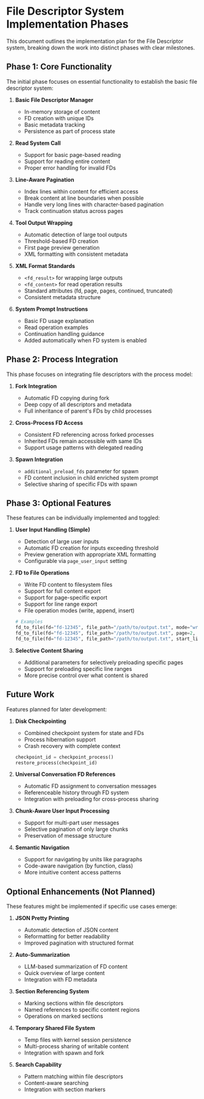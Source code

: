 # File Descriptor System Implementation Phases

This document outlines the implementation plan for the File Descriptor system, breaking down the work into distinct phases with clear milestones.

## Phase 1: Core Functionality

The initial phase focuses on essential functionality to establish the basic file descriptor system:

1. **Basic File Descriptor Manager**
   - In-memory storage of content
   - FD creation with unique IDs
   - Basic metadata tracking
   - Persistence as part of process state

2. **Read System Call**
   - Support for basic page-based reading
   - Support for reading entire content
   - Proper error handling for invalid FDs

3. **Line-Aware Pagination**
   - Index lines within content for efficient access
   - Break content at line boundaries when possible
   - Handle very long lines with character-based pagination
   - Track continuation status across pages

4. **Tool Output Wrapping**
   - Automatic detection of large tool outputs
   - Threshold-based FD creation
   - First page preview generation
   - XML formatting with consistent metadata

5. **XML Format Standards**
   - `<fd_result>` for wrapping large outputs
   - `<fd_content>` for read operation results
   - Standard attributes (fd, page, pages, continued, truncated)
   - Consistent metadata structure

6. **System Prompt Instructions**
   - Basic FD usage explanation
   - Read operation examples
   - Continuation handling guidance
   - Added automatically when FD system is enabled

## Phase 2: Process Integration

This phase focuses on integrating file descriptors with the process model:

1. **Fork Integration**
   - Automatic FD copying during fork
   - Deep copy of all descriptors and metadata
   - Full inheritance of parent's FDs by child processes

2. **Cross-Process FD Access**
   - Consistent FD referencing across forked processes
   - Inherited FDs remain accessible with same IDs
   - Support usage patterns with delegated reading

3. **Spawn Integration**
   - `additional_preload_fds` parameter for spawn
   - FD content inclusion in child enriched system prompt
   - Selective sharing of specific FDs with spawn

## Phase 3: Optional Features

These features can be individually implemented and toggled:

1. **User Input Handling (Simple)**
   - Detection of large user inputs
   - Automatic FD creation for inputs exceeding threshold
   - Preview generation with appropriate XML formatting
   - Configurable via `page_user_input` setting

2. **FD to File Operations**
   - Write FD content to filesystem files
   - Support for full content export
   - Support for page-specific export
   - Support for line range export
   - File operation modes (write, append, insert)
   ```python
   # Examples
   fd_to_file(fd="fd-12345", file_path="/path/to/output.txt", mode="write")
   fd_to_file(fd="fd-12345", file_path="/path/to/output.txt", page=2, mode="write")
   fd_to_file(fd="fd-12345", file_path="/path/to/output.txt", start_line=45, end_line=90, mode="append")
   ```

3. **Selective Content Sharing**
   - Additional parameters for selectively preloading specific pages
   - Support for preloading specific line ranges
   - More precise control over what content is shared

## Future Work

Features planned for later development:

1. **Disk Checkpointing**
   - Combined checkpoint system for state and FDs
   - Process hibernation support
   - Crash recovery with complete context
   ```python
   checkpoint_id = checkpoint_process()
   restore_process(checkpoint_id)
   ```

2. **Universal Conversation FD References**
   - Automatic FD assignment to conversation messages
   - Referenceable history through FD system
   - Integration with preloading for cross-process sharing

3. **Chunk-Aware User Input Processing**
   - Support for multi-part user messages
   - Selective pagination of only large chunks
   - Preservation of message structure

4. **Semantic Navigation**
   - Support for navigating by units like paragraphs
   - Code-aware navigation (by function, class)
   - More intuitive content access patterns

## Optional Enhancements (Not Planned)

These features might be implemented if specific use cases emerge:

1. **JSON Pretty Printing**
   - Automatic detection of JSON content
   - Reformatting for better readability
   - Improved pagination with structured format

2. **Auto-Summarization**
   - LLM-based summarization of FD content
   - Quick overview of large content
   - Integration with FD metadata

3. **Section Referencing System**
   - Marking sections within file descriptors
   - Named references to specific content regions
   - Operations on marked sections

4. **Temporary Shared File System**
   - Temp files with kernel session persistence
   - Multi-process sharing of writable content
   - Integration with spawn and fork

5. **Search Capability**
   - Pattern matching within file descriptors
   - Content-aware searching
   - Integration with section markers